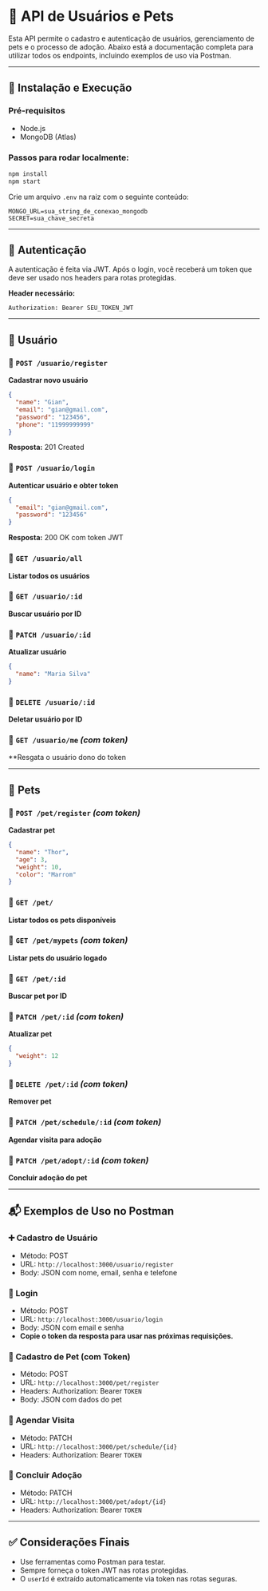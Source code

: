 # 🐾 API de Usuários e Pets

Esta API permite o cadastro e autenticação de usuários, gerenciamento de pets e o processo de adoção. Abaixo está a documentação completa para utilizar todos os endpoints, incluindo exemplos de uso via Postman.

---

## 🚀 Instalação e Execução

### Pré-requisitos

* Node.js
* MongoDB (Atlas)

### Passos para rodar localmente:

```bash
npm install
npm start
```

Crie um arquivo `.env` na raiz com o seguinte conteúdo:

```env
MONGO_URL=sua_string_de_conexao_mongodb
SECRET=sua_chave_secreta
```

---

## 🔐 Autenticação

A autenticação é feita via JWT. Após o login, você receberá um token que deve ser usado nos headers para rotas protegidas.

**Header necessário:**

```
Authorization: Bearer SEU_TOKEN_JWT
```

---

## 👤 Usuário

### 📍 `POST /usuario/register`

**Cadastrar novo usuário**

```json
{
  "name": "Gian",
  "email": "gian@gmail.com",
  "password": "123456",
  "phone": "11999999999"
}
```

**Resposta:** 201 Created

### 📍 `POST /usuario/login`

**Autenticar usuário e obter token**

```json
{
  "email": "gian@gmail.com",
  "password": "123456"
}
```

**Resposta:** 200 OK com token JWT

### 📍 `GET /usuario/all`

**Listar todos os usuários**

### 📍 `GET /usuario/:id`

**Buscar usuário por ID**

### 📍 `PATCH /usuario/:id`

**Atualizar usuário**

```json
{
  "name": "Maria Silva"
}
```

### 📍 `DELETE /usuario/:id`

**Deletar usuário por ID**

### 📍 `GET /usuario/me` *(com token)*

**Resgata o usuário dono do token

---

## 🐶 Pets

### 📍 `POST /pet/register` *(com token)*

**Cadastrar pet**

```json
{
  "name": "Thor",
  "age": 3,
  "weight": 10,
  "color": "Marrom"
}
```

### 📍 `GET /pet/`

**Listar todos os pets disponíveis**

### 📍 `GET /pet/mypets` *(com token)*

**Listar pets do usuário logado**

### 📍 `GET /pet/:id`

**Buscar pet por ID**

### 📍 `PATCH /pet/:id` *(com token)*

**Atualizar pet**

```json
{
  "weight": 12
}
```

### 📍 `DELETE /pet/:id` *(com token)*

**Remover pet**

### 📍 `PATCH /pet/schedule/:id` *(com token)*

**Agendar visita para adoção**

### 📍 `PATCH /pet/adopt/:id` *(com token)*

**Concluir adoção do pet**

---

## 📬 Exemplos de Uso no Postman

### ➕ Cadastro de Usuário

* Método: POST
* URL: `http://localhost:3000/usuario/register`
* Body: JSON com nome, email, senha e telefone

### 🔐 Login

* Método: POST
* URL: `http://localhost:3000/usuario/login`
* Body: JSON com email e senha
* **Copie o token da resposta para usar nas próximas requisições.**

### 🐶 Cadastro de Pet (com Token)

* Método: POST
* URL: `http://localhost:3000/pet/register`
* Headers: Authorization: Bearer `TOKEN`
* Body: JSON com dados do pet

### 📆 Agendar Visita

* Método: PATCH
* URL: `http://localhost:3000/pet/schedule/{id}`
* Headers: Authorization: Bearer `TOKEN`

### 🏡 Concluir Adoção

* Método: PATCH
* URL: `http://localhost:3000/pet/adopt/{id}`
* Headers: Authorization: Bearer `TOKEN`

---

## ✅ Considerações Finais

* Use ferramentas como Postman para testar.
* Sempre forneça o token JWT nas rotas protegidas.
* O `userId` é extraído automaticamente via token nas rotas seguras.
